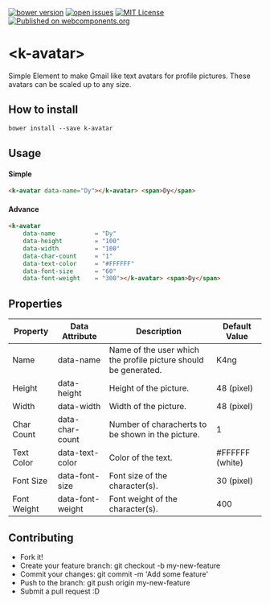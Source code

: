 [![bower version](https://img.shields.io/bower/v/k-avatar.svg)](https://libraries.io/bower/k-avatar) 
[![open issues](https://img.shields.io/github/issues/k4ng%2Fk-avatar.svg)](https://github.com/k4ng/k-avatar/issues) 
[![MIT License](https://img.shields.io/badge/license-MIT-blue.svg)](https://github.com/dyazincahya/k-avatar/blob/master/LICENSE) 
[![Published on webcomponents.org](https://img.shields.io/badge/webcomponents.org-published-blue.svg)](https://github.com/dyazincahya/k-avatar) 

# \<k-avatar\>

Simple Element to make Gmail like text avatars for profile pictures. These avatars can be scaled up to any size.

<!--
```
<custom-element-demo>
  <template>
    <script src="../webcomponentsjs/webcomponents-lite.js"></script>
    <link rel="import" href="k-avatar.html">
    <k-avatar data-name="Dy"></k-avatar> <span>Dy</span>
  </template>
</custom-element-demo>
```
-->

## How to install
```markdown
bower install --save k-avatar
```

## Usage

#### Simple
```html
<k-avatar data-name="Dy"></k-avatar> <span>Dy</span>
```

#### Advance

```html
<k-avatar 
    data-name           = "Dy"
    data-height         = "100"
    data-width          = "100"
    data-char-count     = "1"
    data-text-color     = "#FFFFFF"
    data-font-size      = "60"
    data-font-weight    = "300"></k-avatar> <span>Dy</span>
```

## Properties

Property | Data Attribute | Description | Default Value
-------- | -------------- | ----------- | -------------
Name | data-name | Name of the user which the profile picture should be generated. | K4ng
Height | data-height | Height of the picture. | 48 (pixel)
Width | data-width | Width of the picture. | 48 (pixel)
Char Count | data-char-count | Number of characherts to be shown in the picture. | 1
Text Color | data-text-color | Color of the text. | #FFFFFF (white)
Font Size | data-font-size | Font size of the character(s). | 30 (pixel)
Font Weight | data-font-weight | Font weight of the character(s). | 400 

## Contributing
- Fork it!
- Create your feature branch: git checkout -b my-new-feature
- Commit your changes: git commit -m 'Add some feature'
- Push to the branch: git push origin my-new-feature
- Submit a pull request :D